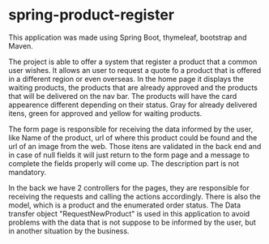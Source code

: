 # spring-product-register
<p>This application was made using Spring Boot, thymeleaf, bootstrap and Maven.</p>
<p>The project is able to offer a system that register a product that a common user wishes. It allows an user to request a quote fo a product that is offered in a different region or even overseas. In the home page it displays the waiting products, the products that are already approved and the products that will be delivered on the nav bar. The products will have the card appearence different depending on their status. Gray for already delivered itens, green for approved and yellow for waiting products.</p>
<p>The form page is responsible for receiving the data informed by the user, like Name of the product, url of where this product could be found and the url of an image from the web. Those itens are validated in the back end and in case of null fields it will just return to the form page and a message to complete the fields properly will come up. The description part is not mandatory.</p>
<p>In the back we have 2 controllers for the pages, they are responsible for receiving the requests and calling the actions accordingly. There is also the model, which is a product and the enumerated order status. The Data transfer object "RequestNewProduct" is used in this application to avoid problems with the data that is not suppose to be informed by the user, but in another situation by the business.</p>
